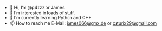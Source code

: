 - 👋 Hi, I’m @p4zzz or James
- 👀 I’m interested in loads of stuff.
- 🌱 I’m currently learning Python and C++
- 📫 How to reach me E-Mail: james066@gmx.de or caturix29@gmail.com

<!---
V1NR-4LF4KYN/V1NR-4LF4KYN is a ✨ special ✨ repository because its `README.md` (this file) appears on your GitHub profile.
You can click the Preview link to take a look at your changes.
--->
